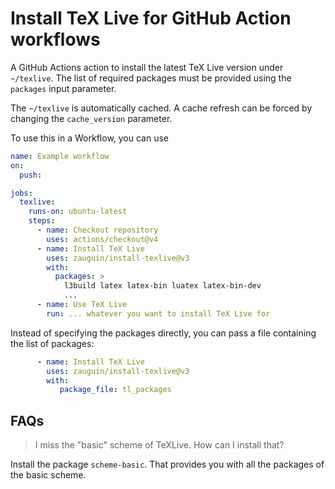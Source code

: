 # Install TeX Live for GitHub Action workflows

A GitHub Actions action to install the latest TeX Live version under `~/texlive`.
The list of required packages must be provided using the `packages` input parameter.

The `~/texlive` is automatically cached. A cache refresh can be forced by changing the `cache_version` parameter.

To use this in a Workflow, you can use

```yaml
name: Example workflow
on:
  push:

jobs:
  texlive:
    runs-on: ubuntu-latest
    steps:
      - name: Checkout repository
        uses: actions/checkout@v4
      - name: Install TeX Live
        uses: zauguin/install-texlive@v3
        with:
          packages: >
            l3build latex latex-bin luatex latex-bin-dev
            ...
      - name: Use TeX Live
        run: ... whatever you want to install TeX Live for
```

Instead of specifying the packages directly, you can pass a file containing the list of packages:

```yaml
      - name: Install TeX Live
        uses: zauguin/install-texlive@v3
        with:
           package_file: tl_packages
```

## FAQs

> I miss the "basic" scheme of TeXLive. How can I install that?

Install the package `scheme-basic`. That provides you with all the packages of the basic scheme.
